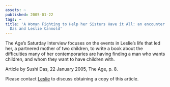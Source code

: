 ```yaml
---
assets: ~
published: 2005-01-22
tags: ~
title: 'A Woman Fighting to Help her Sisters Have it All: an encounter between   Sushi
  Das and Leslie Cannold'
---
```

The Age’s Saturday Interview focuses on the events in Leslie’s life that
led her, a partnered mother of two children, to write a book about the
difficulties many of her contemporaries are having finding a man who
wants children, and whom they want to have children with.
  
Article by Sushi Das, 22 January 2005, The Age, p. 8.
  
Please contact [Leslie](mailto:leslie@cannold.com) to discuss obtaining
a copy of this article.